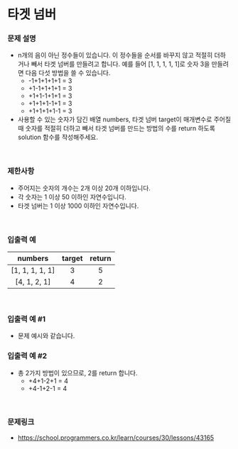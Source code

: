 # 타겟 넘버

### 문제 설명
- n개의 음이 아닌 정수들이 있습니다. 이 정수들을 순서를 바꾸지 않고 적절히 더하거나 빼서 타겟 넘버를 만들려고 합니다. 예를 들어 [1, 1, 1, 1, 1]로 숫자 3을 만들려면 다음 다섯 방법을 쓸 수 있습니다.
    - -1+1+1+1+1 = 3
    - +1-1+1+1+1 = 3
    - +1+1-1+1+1 = 3
    - +1+1+1-1+1 = 3
    - +1+1+1+1-1 = 3
- 사용할 수 있는 숫자가 담긴 배열 numbers, 타겟 넘버 target이 매개변수로 주어질 때 숫자를 적절히 더하고 빼서 타겟 넘버를 만드는 방법의 수를 return 하도록 solution 함수를 작성해주세요.

<br>

### 제한사항
- 주어지는 숫자의 개수는 2개 이상 20개 이하입니다.
- 각 숫자는 1 이상 50 이하인 자연수입니다.
- 타겟 넘버는 1 이상 1000 이하인 자연수입니다.

<br>

### 입출력 예

|numbers|target|return|
|:---:|:---:|:---:|
|[1, 1, 1, 1, 1]|3|5|
|[4, 1, 2, 1]|4|2|

<br>

### 입출력 예 #1
- 문제 예시와 같습니다.

### 입출력 예 #2
- 총 2가지 방법이 있으므로, 2를 return 합니다.
    - +4+1-2+1 = 4
    - +4-1+2-1 = 4

<br>

### 문제링크
- https://school.programmers.co.kr/learn/courses/30/lessons/43165